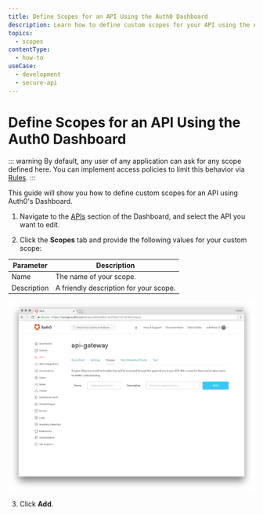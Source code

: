```yaml
---
title: Define Scopes for an API Using the Auth0 Dashboard
description: Learn how to define custom scopes for your API using the Auth0 Dashboard.
topics:
  - scopes
contentType:
  - how-to
useCase:
  - development
  - secure-api
---
```

# Define Scopes for an API Using the Auth0 Dashboard

::: warning
By default, any user of any application can ask for any scope defined here. You can implement access policies to limit this behavior via [Rules](/rules).
:::

This guide will show you how to define custom scopes for an API using Auth0's Dashboard.


1. Navigate to the [APIs](${manage_url}/#/apis) section of the Dashboard, and select the API you want to edit.

2. Click the **Scopes** tab and provide the following values for your custom scope:

| Parameter   | Description |
| ----------- | ----------- |
| Name        | The name of your scope. |
| Description | A friendly description for your scope. |

![API Scopes](/media/articles/scopes/api-scopes.png)

3. Click **Add**.



